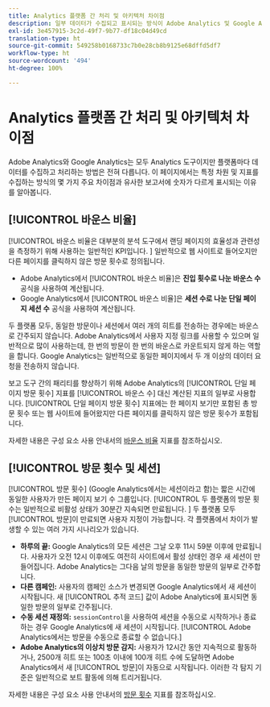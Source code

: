 ```yaml
---
title: Analytics 플랫폼 간 처리 및 아키텍처 차이점
description: 일부 데이터가 수집되고 표시되는 방식이 Adobe Analytics 및 Google Analytics와 같은 플랫폼에 따라 어떻게 다른지 알아보십시오.
exl-id: 3e457915-3c2d-49f7-9b77-df18c04d49cd
translation-type: ht
source-git-commit: 549258b0168733c7b0e28cb8b9125e68dffd5df7
workflow-type: ht
source-wordcount: '494'
ht-degree: 100%

---
```


# Analytics 플랫폼 간 처리 및 아키텍처 차이점

Adobe Analytics와 Google Analytics는 모두 Analytics 도구이지만 플랫폼마다 데이터를 수집하고 처리하는 방법은 전혀 다릅니다. 이 페이지에서는 특정 차원 및 지표를 수집하는 방식의 몇 가지 주요 차이점과 유사한 보고서에 숫자가 다르게 표시되는 이유를 알아봅니다.

## [!UICONTROL 바운스 비율]

[!UICONTROL 바운스 비율은 대부분의 분석 도구에서 랜딩 페이지의 효율성과 관련성을 측정하기 위해 사용하는 일반적인 KPI입니다. ] 일반적으로 웹 사이트로 들어오지만 다른 페이지를 클릭하지 않은 방문 횟수로 정의됩니다.

* Adobe Analytics에서 [!UICONTROL 바운스 비율]은 **진입 횟수로 나눈 바운스 수** 공식을 사용하여 계산됩니다.
* Google Analytics에서 [!UICONTROL 바운스 비율]은 **세션 수로 나눈 단일 페이지 세션 수** 공식을 사용하여 계산됩니다.

두 플랫폼 모두, 동일한 방문이나 세션에서 여러 개의 히트를 전송하는 경우에는 바운스로 간주되지 않습니다. Adobe Analytics에서 사용자 지정 링크를 사용할 수 있으며 일반적으로 많이 사용하는데, 한 번의 방문이 한 번의 바운스로 카운트되지 않게 하는 역할을 합니다. Google Analytics는 일반적으로 동일한 페이지에서 두 개 이상의 데이터 요청을 전송하지 않습니다.

보고 도구 간의 패리티를 향상하기 위해 Adobe Analytics의 [!UICONTROL 단일 페이지 방문 횟수] 지표를 [!UICONTROL 바운스 수] 대신 계산된 지표의 일부로 사용합니다. [!UICONTROL  단일 페이지 방문 횟수] 지표에는 한 페이지 보기만 포함된 총 방문 횟수 또는 웹 사이트에 들어왔지만 다른 페이지를 클릭하지 않은 방문 횟수가 포함됩니다.

자세한 내용은 구성 요소 사용 안내서의 [바운스 비율](/help/components/metrics/bounce-rate.md) 지표를 참조하십시오.

## [!UICONTROL 방문 횟수 및 세션]

[!UICONTROL 방문 횟수] (Google Analytics에서는 세션이라고 함)는 짧은 시간에 동일한 사용자가 만든 페이지 보기 수 그룹입니다. [!UICONTROL 두 플랫폼의 방문 횟수는 일반적으로 비활성 상태가 30분간 지속되면 만료됩니다. ] 두 플랫폼 모두 [!UICONTROL 방문]이 만료되면 사용자 지정이 가능합니다. 각 플랫폼에서 차이가 발생할 수 있는 여러 가지 시나리오가 있습니다.

* **하루의 끝:** Google Analytics의 모든 세션은 그날 오후 11시 59분 이후에 만료됩니다. 사용자가 오전 12시 이후에도 여전히 사이트에서 활성 상태인 경우 새 세션이 만들어집니다. Adobe Analytics는 그다음 날의 방문을 동일한 방문의 일부로 간주합니다.
* **다른 캠페인:** 사용자의 캠페인 소스가 변경되면 Google Analytics에서 새 세션이 시작됩니다. 새 [!UICONTROL 추적 코드] 값이 Adobe Analytics에 표시되면 동일한 방문의 일부로 간주됩니다.
* **수동 세션 재정의:** `sessionControl`을 사용하여 세션을 수동으로 시작하거나 종료하는 경우 Google Analytics에 새 세션이 시작됩니다. [!UICONTROL Adobe Analytics에서는 방문을 수동으로 종료할 수 없습니다.]
* **Adobe Analytics의 이상치 방문 감지:** 사용자가 12시간 동안 지속적으로 활동하거나, 2500개 히트 또는 100초 이내에 100개 히트 수에 도달하면 Adobe Analytics에서 새 [!UICONTROL 방문]이 자동으로 시작됩니다. 이러한 각 탐지 기준은 일반적으로 보트 활동에 의해 트리거됩니다.

자세한 내용은 구성 요소 사용 안내서의 [방문 횟수](/help/components/metrics/visits.md) 지표를 참조하십시오.
